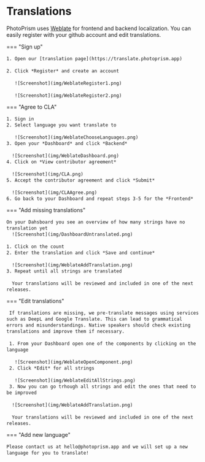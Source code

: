 # Translations

PhotoPrism uses [Weblate](https://translate.photoprism.app) for frontend and backend localization.
You can easily register with your github account and edit translations.

=== "Sign up"

    1. Open our [translation page](https://translate.photoprism.app)

    2. Click *Register* and create an account

       ![Screenshot](img/WeblateRegister1.png)

       ![Screenshot](img/WeblateRegister2.png)


=== "Agree to CLA"
    
    1. Sign in 
    2. Select language you want translate to

       ![Screenshot](img/WeblateChooseLanguages.png)
    3. Open your *Dashboard* and click *Backend*

      ![Screenshot](img/WeblateDashboard.png)
    4. Click on *View contributor agreement*

      ![Screenshot](img/CLA.png)
    5. Accept the contributor agreement and click *Submit*

      ![Screenshot](img/CLAAgree.png)
    6. Go back to your Dashboard and repeat steps 3-5 for the *Frontend*

=== "Add missing translations"
    
    On your Dahsboard you see an overview of how many strings have no translation yet
      ![Screenshot](img/DashboardUntranslated.png)

    1. Click on the count
    2. Enter the translation and click *Save and continue*

      ![Screenshot](img/WeblateAddTranslation.png)
    3. Repeat until all strings are translated
    
      Your translations will be reviewed and included in one of the next releases.

=== "Edit translations"

     If translations are missing, we pre-translate messages using services such as DeepL and Google Translate. This can lead to grammatical errors and misunderstandings. Native speakers should check existing translations and improve them if necessary.

     1. From your Dashboard open one of the components by clicking on the language

       ![Screenshot](img/WeblateOpenComponent.png)
     2. Click *Edit* for all strings

       ![Screenshot](img/WeblateEditAllStrings.png)
     3. Now you can go trhough all strings and edit the ones that need to be improved

      ![Screenshot](img/WeblateAddTranslation.png)
    
      Your translations will be reviewed and included in one of the next releases.

=== "Add new language"

    Please contact us at hello@photoprism.app and we will set up a new language for you to translate!
